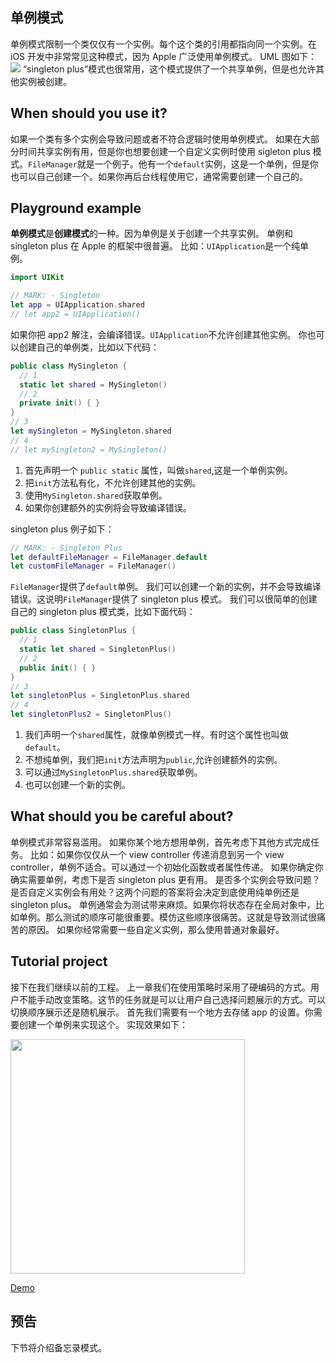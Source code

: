 ## 单例模式
单例模式限制一个类仅仅有一个实例。每个这个类的引用都指向同一个实例。在 iOS 开发中非常常见这种模式，因为 Apple 广泛使用单例模式。
UML 图如下：
![](https://nightwish.oss-cn-beijing.aliyuncs.com/1538101105.png)
“singleton plus”模式也很常用，这个模式提供了一个共享单例，但是也允许其他实例被创建。

## When should you use it?

如果一个类有多个实例会导致问题或者不符合逻辑时使用单例模式。
如果在大部分时间共享实例有用，但是你也想要创建一个自定义实例时使用 sigleton plus 模式。`FileManager`就是一个例子。他有一个`default`实例，这是一个单例，但是你也可以自己创建一个。如果你再后台线程使用它，通常需要创建一个自己的。

## Playground example

**单例模式**是**创建模式**的一种。因为单例是关于创建一个共享实例。
单例和 singleton plus 在 Apple 的框架中很普遍。
比如：`UIApplication`是一个纯单例。
```swift
import UIKit

// MARK: - Singleton
let app = UIApplication.shared
// let app2 = UIApplication()
```
如果你把 app2 解注，会编译错误。`UIApplication`不允许创建其他实例。
你也可以创建自己的单例类，比如以下代码：
```swift
public class MySingleton {
  // 1
  static let shared = MySingleton()
  // 2
  private init() { }
}
// 3
let mySingleton = MySingleton.shared
// 4
// let mySingleton2 = MySingleton()
```
1. 首先声明一个 `public static` 属性，叫做`shared`,这是一个单例实例。
2. 把`init`方法私有化，不允许创建其他的实例。
3. 使用`MySingleton.shared`获取单例。
4. 如果你创建额外的实例将会导致编译错误。

singleton plus 例子如下：
```swift
// MARK: - Singleton Plus
let defaultFileManager = FileManager.default
let customFileManager = FileManager()
```
`FileManager`提供了`default`单例。
我们可以创建一个新的实例，并不会导致编译错误。这说明`FileManager`提供了 singleton plus 模式。
我们可以很简单的创建自己的 singleton plus 模式类，比如下面代码：
```swift
public class SingletonPlus {
  // 1
  static let shared = SingletonPlus()
  // 2
  public init() { }
}
// 3
let singletonPlus = SingletonPlus.shared
// 4
let singletonPlus2 = SingletonPlus()
```
1. 我们声明一个`shared`属性，就像单例模式一样。有时这个属性也叫做`default`。
2. 不想纯单例，我们把`init`方法声明为`public`,允许创建额外的实例。
3. 可以通过`MySingletonPlus.shared`获取单例。
4. 也可以创建一个新的实例。

## What should you be careful about?

单例模式非常容易滥用。
如果你某个地方想用单例，首先考虑下其他方式完成任务。
比如：如果你仅仅从一个 view controller 传递消息到另一个 view controller，单例不适合。可以通过一个初始化函数或者属性传递。
如果你确定你确实需要单例，考虑下是否 singleton plus 更有用。
是否多个实例会导致问题？是否自定义实例会有用处？这两个问题的答案将会决定到底使用纯单例还是 singleton plus。
单例通常会为测试带来麻烦。如果你将状态存在全局对象中，比如单例。那么测试的顺序可能很重要。模仿这些顺序很痛苦。这就是导致测试很痛苦的原因。
如果你经常需要一些自定义实例，那么使用普通对象最好。
## Tutorial project

接下在我们继续以前的工程。
上一章我们在使用策略时采用了硬编码的方式。用户不能手动改变策略。这节的任务就是可以让用户自己选择问题展示的方式。可以切换顺序展示还是随机展示。
首先我们需要有一个地方去存储 app 的设置。你需要创建一个单例来实现这个。
实现效果如下：

<img src="https://nightwish.oss-cn-beijing.aliyuncs.com/2018-09-28%2012.06.40.gif" width="375px" />

[Demo](https://github.com/zhangdongpo/LearnDesignPattern/tree/Singleton)

## 预告

下节将介绍备忘录模式。
